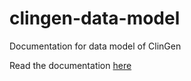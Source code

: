 # clingen-data-model
Documentation for data model of ClinGen

Read the documentation <a href="http://clingen-data-model.github.io/" target="_blank">here</a>
